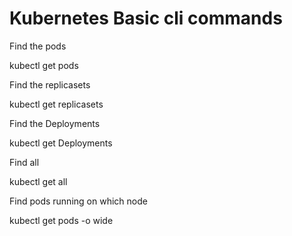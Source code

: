 # Kubernetes Basic cli commands

Find the pods

kubectl get pods

Find the replicasets

kubectl get replicasets

Find the Deployments

kubectl get Deployments

Find all

kubectl get all

Find pods running on which node

kubectl get pods -o wide
